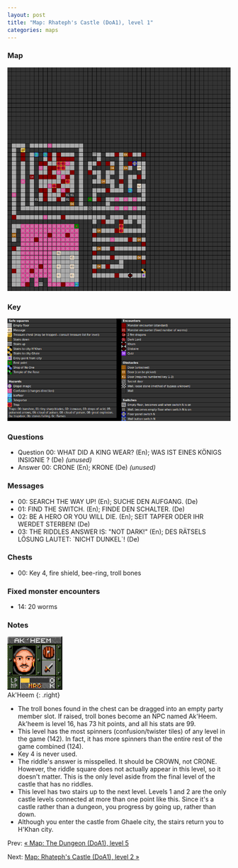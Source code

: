 ```yaml
---
layout: post
title: "Map: Rhateph's Castle (DoA1), level 1"
categories: maps
---
```


### Map

![Dungeons of Avalon, castle level 1 map](../images/doa1-t1.png "Castle level 1 map")

### Key

![Dungeons of Avalon, map key](../images/doa1-key.png "Map key")

### Questions

* Question 00: WHAT DID A KING WEAR? (En);
      WAS IST EINES K&Ouml;NIGS INSIGNIE ? (De) _(unused)_
* Answer 00: CRONE (En);
      KRONE (De) _(unused)_

### Messages

* 00: SEARCH THE WAY UP! (En);
      SUCHE DEN AUFGANG. (De)
* 01: FIND THE SWITCH. (En);
      FINDE DEN SCHALTER. (De)
* 02: BE A HERO OR YOU WILL DIE. (En);
      SEIT TAPFER ODER IHR WERDET STERBEN! (De)
* 03: THE RIDDLES ANSWER IS:  "NOT DARK!" (En);
      DES R&Auml;TSELS L&Ouml;SUNG LAUTET: &#96;NICHT DUNKEL&#96;! (De)

### Chests

* 00: Key 4, fire shield, bee-ring, troll bones

### Fixed monster encounters

* 14: 20 worms

### Notes

![Ak'Heem](../images/npc_akheem.png "Ak'Heem")<br>Ak'Heem
{: .right}

* The troll bones found in the chest can be dragged into an empty party member
  slot. If raised, troll bones become an NPC named Ak'Heem. Ak'heem is level 16,
  has 73 hit points, and all his stats are 99.
* This level has the most spinners (confusion/twister tiles)
  of any level in the game (142).
  In fact, it has more spinners than the entire rest of the game
  combined (124).
* Key 4 is never used.
* The riddle's answer is misspelled. It should be CROWN, not CRONE.
  However, the riddle square does not actually appear in this level,
  so it doesn't matter.
  This is the only level aside from the final level of the castle
  that has no riddles.
* This level has two stairs up to the next level.
  Levels 1 and 2 are the only castle levels connected at more than
  one point like this.
  Since it's a castle rather than a dungeon, you progress
  by going up, rather than down.
* Although you enter the castle from Ghaele city, the stairs return you to H'Khan
  city.

Prev: [&laquo; Map: The Dungeon (DoA1), level 5](doa1-dungeon5.html)

Next: [Map: Rhateph's Castle (DoA1), level 2 &raquo;](doa1-castle2.html)
